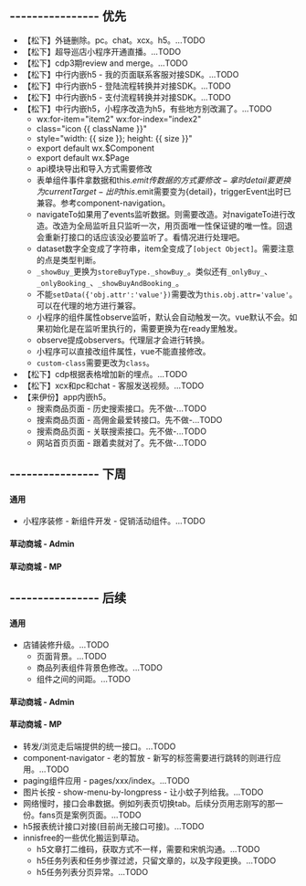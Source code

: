 ## ---------------- 优先
* 【松下】外链删除。pc。chat。xcx。h5。...TODO
* 【松下】超导巡店小程序开通直播。...TODO
* 【松下】cdp3期review and merge。...TODO
* 【松下】中行内嵌h5 - 我的页面联系客服对接SDK。...TODO
* 【松下】中行内嵌h5 - 登陆流程转换并对接SDK。...TODO
* 【松下】中行内嵌h5 - 支付流程转换并对接SDK。...TODO
* 【松下】中行内嵌h5，小程序改造为h5，有些地方别改漏了。...TODO
  - wx:for-item="item2" wx:for-index="index2"
  - class="icon {{ className }}"
  - style="width: {{ size }}; height: {{ size }}"
  - export default wx.$Component
  - export default wx.$Page
  - api模块导出和导入方式需要修改
  - 表单组件事件拿数据和this.$emit传数据的方式要修改 - 拿时detail要更换为currentTarget - 出时this.$emit需要变为{detail}，triggerEvent出时已兼容。参考component-navigation。
  - navigateTo如果用了events监听数据。则需要改造。对navigateTo进行改造。改造为全局监听且只监听一次，用页面唯一性保证键的唯一性。回退会重新打接口的话应该没必要监听了。看情况进行处理吧。
  - dataset数字全变成了字符串，item全变成了`[object Object]`。需要注意的点是类型判断。
  - `_showBuy_`更换为`storeBuyType._showBuy_`。类似还有`_onlyBuy_`、`_onlyBooking_`、`_showBuyAndBooking_`。
  - 不能`setData({'obj.attr':'value'})`需要改为`this.obj.attr='value'`。可以在代理的地方进行兼容。
  - 小程序的组件属性observe监听，默认会自动触发一次。vue默认不会。如果初始化是在监听里执行的，需要更换为在ready里触发。
  - observe提成observers。代理层才会进行转换。
  - 小程序可以直接改组件属性，vue不能直接修改。
  - `custom-class`需要更改为`class`。
* 【松下】cdp根据表格增加新的埋点。...TODO
* 【松下】xcx和pc和chat - 客服发送视频。...TODO
* 【来伊份】app内嵌h5。
  - 搜索商品页面 - 历史搜索接口。先不做-...TODO
  - 搜索商品页面 - 高佣金最爱转接口。先不做-...TODO
  - 搜索商品页面 - 关联搜索接口。先不做-...TODO
  - 网站首页页面 - 跟着卖就对了。先不做-...TODO

## ---------------- 下周
#### 通用
* 小程序装修 - 新组件开发 - 促销活动组件。...TODO
#### 草动商城 - Admin
#### 草动商城 - MP

## ---------------- 后续
#### 通用
* 店铺装修升级。...TODO
  - 页面背景。...TODO
  - 商品列表组件背景色修改。...TODO
  - 组件之间的间距。...TODO
#### 草动商城 - Admin
#### 草动商城 - MP
* 转发/浏览走后端提供的统一接口。...TODO
* component-navigator - 老的暂放 - 新写的标签需要进行跳转的则进行应用。...TODO
* paging组件应用 - pages/xxx/index。...TODO
* 图片长按 - show-menu-by-longpress - 让小蚊子列给我。...TODO
* 网络慢时，接口会串数据。例如列表页切换tab。后续分页用志刚写的那一份。fans页是案例页面。...TODO
* h5报表统计接口对接(目前尚无接口可接)。...TODO
* innisfree的一些优化搬运到草动。
  - h5文章打二维码，获取方式不一样，需要和宋帆沟通。...TODO
  - h5任务列表和任务步骤过滤，只留文章的，以及字段更换。...TODO
  - h5任务列表分页异常。...TODO
